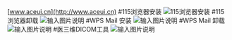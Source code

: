 [www.aceui.cn](http://www.aceui.cn)
#115浏览器安装
![115浏览器安装](http://obflc4vnj.bkt.clouddn.com/115install.gif "115浏览器安装")
#115浏览器卸载
![输入图片说明](http://obflc4vnj.bkt.clouddn.com/115uninstall.gif "在这里输入图片标题")
#WPS Mail 安装
![输入图片说明](http://obflc4vnj.bkt.clouddn.com/wpsmail_install.gif "在这里输入图片标题")
#WPS Mail 卸载
![输入图片说明](http://obflc4vnj.bkt.clouddn.com/wpsmail_uninstall.gif "在这里输入图片标题")
#医三维DICOM工具
![输入图片说明](http://obflc4vnj.bkt.clouddn.com/mango.gif "在这里输入图片标题")